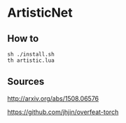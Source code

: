# ArtisticNet

## How to

```
sh ./install.sh
th artistic.lua
```

## Sources

http://arxiv.org/abs/1508.06576

https://github.com/jhjin/overfeat-torch

